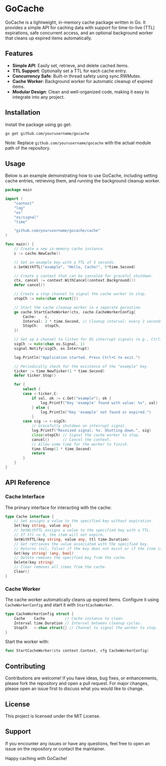 # GoCache

GoCache is a lightweight, in-memory cache package written in Go. It provides a simple API for caching data with support for time-to-live (TTL) expirations, safe concurrent access, and an optional background worker that cleans up expired items automatically.

## Features

- **Simple API**: Easily set, retrieve, and delete cached items.
- **TTL Support**: Optionally set a TTL for each cache entry.
- **Concurrency Safe**: Built-in thread safety using sync.RWMutex.
- **Cache Worker**: Background worker for automatic cleanup of expired items.
- **Modular Design**: Clean and well-organized code, making it easy to integrate into any project.

## Installation

Install the package using go get:

```bash
go get github.com/yourusername/gocache
```

Note: Replace `github.com/yourusername/gocache` with the actual module path of the repository.

## Usage

Below is an example demonstrating how to use GoCache, including setting cache entries, retrieving them, and running the background cleanup worker.

```go
package main

import (
	"context"
	"log"
	"os"
	"os/signal"
	"time"

	"github.com/yourusername/gocache/cache"
)

func main() {
	// Create a new in-memory cache instance.
	c := cache.NewCache()

	// Set an example key with a TTL of 5 seconds.
	c.SetWithTTL("example", "Hello, Cache!", 5*time.Second)

	// Create a context that can be canceled for graceful shutdown.
	ctx, cancel := context.WithCancel(context.Background())
	defer cancel()

	// Create a stop channel to signal the cache worker to stop.
	stopCh := make(chan struct{})

	// Start the cache cleanup worker in a separate goroutine.
	go cache.StartCacheWorker(ctx, cache.CacheWorkerConfig{
		Cache:    c,
		Interval: 2 * time.Second, // Cleanup interval: every 2 seconds.
		StopCh:   stopCh,
	})

	// Set up a channel to listen for OS interrupt signals (e.g., Ctrl+C).
	sigCh := make(chan os.Signal, 1)
	signal.Notify(sigCh, os.Interrupt)

	log.Println("Application started. Press Ctrl+C to exit.")

	// Periodically check for the existence of the "example" key.
	ticker := time.NewTicker(1 * time.Second)
	defer ticker.Stop()

	for {
		select {
		case <-ticker.C:
			if val, ok := c.Get("example"); ok {
				log.Printf("Key 'example' found with value: %v", val)
			} else {
				log.Println("Key 'example' not found or expired.")
			}
		case sig := <-sigCh:
			// Gracefully shutdown on interrupt signal.
			log.Printf("Received signal: %v. Shutting down.", sig)
			close(stopCh) // Signal the cache worker to stop.
			cancel()      // Cancel the context.
			// Allow some time for the worker to finish.
			time.Sleep(1 * time.Second)
			return
		}
	}
}
```

## API Reference

### Cache Interface

The primary interface for interacting with the cache:

```go
type Cache interface {
    // Set assigns a value to the specified key without expiration.
    Set(key string, value any)
    // SetWithTTL assigns a value to the specified key with a TTL.
    // If ttl <= 0, the item will not expire.
    SetWithTTL(key string, value any, ttl time.Duration)
    // Get retrieves the value associated with the specified key.
    // Returns (nil, false) if the key does not exist or if the item is expired.
    Get(key string) (any, bool)
    // Delete removes the specified key from the cache.
    Delete(key string)
    // Clear removes all items from the cache.
    Clear()
}
```

### Cache Worker

The cache worker automatically cleans up expired items. Configure it using `CacheWorkerConfig` and start it with `StartCacheWorker`.

```go
type CacheWorkerConfig struct {
    Cache    Cache         // Cache instance to clean.
    Interval time.Duration // Interval between cleanup cycles.
    StopCh   <-chan struct{} // Channel to signal the worker to stop.
}
```

Start the worker with:

```go
func StartCacheWorker(ctx context.Context, cfg CacheWorkerConfig)
```

## Contributing

Contributions are welcome! If you have ideas, bug fixes, or enhancements, please fork the repository and open a pull request. For major changes, please open an issue first to discuss what you would like to change.

## License

This project is licensed under the MIT License.

## Support

If you encounter any issues or have any questions, feel free to open an issue on the repository or contact the maintainer.

Happy caching with GoCache!
